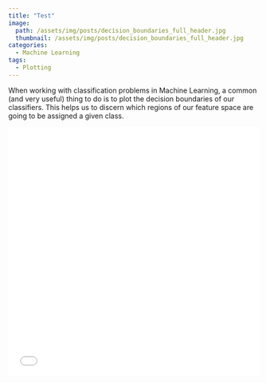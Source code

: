 ```yaml
---
title: "Test"
image:
  path: /assets/img/posts/decision_boundaries_full_header.jpg
  thumbnail: /assets/img/posts/decision_boundaries_full_header.jpg
categories:
  - Machine Learning
tags:
  - Plotting
---
```


When working with classification problems in Machine Learning, a common (and very useful) thing to do is to plot the decision boundaries of our classifiers. This helps us to discern which regions of our feature space are going to be assigned a given class.

<iframe width="100%" height="500" frameborder="no" scrolling="no" src="/assets/fig.html"></iframe>
